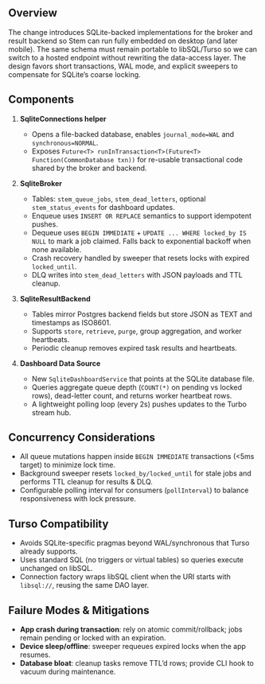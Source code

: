## Overview
The change introduces SQLite-backed implementations for the broker and result backend so Stem can run fully embedded on desktop (and later mobile). The same schema must remain portable to libSQL/Turso so we can switch to a hosted endpoint without rewriting the data-access layer. The design favors short transactions, WAL mode, and explicit sweepers to compensate for SQLite’s coarse locking.

## Components
1. **SqliteConnections helper**
   - Opens a file-backed database, enables `journal_mode=WAL` and `synchronous=NORMAL`.
   - Exposes `Future<T> runInTransaction<T>(Future<T> Function(CommonDatabase txn))` for re-usable transactional code shared by the broker and backend.

2. **SqliteBroker**
   - Tables: `stem_queue_jobs`, `stem_dead_letters`, optional `stem_status_events` for dashboard updates.
   - Enqueue uses `INSERT OR REPLACE` semantics to support idempotent pushes.
   - Dequeue uses `BEGIN IMMEDIATE` + `UPDATE ... WHERE locked_by IS NULL` to mark a job claimed. Falls back to exponential backoff when none available.
   - Crash recovery handled by sweeper that resets locks with expired `locked_until`.
   - DLQ writes into `stem_dead_letters` with JSON payloads and TTL cleanup.

3. **SqliteResultBackend**
   - Tables mirror Postgres backend fields but store JSON as TEXT and timestamps as ISO8601.
   - Supports `store`, `retrieve`, `purge`, group aggregation, and worker heartbeats.
   - Periodic cleanup removes expired task results and heartbeats.

4. **Dashboard Data Source**
   - New `SqliteDashboardService` that points at the SQLite database file.
   - Queries aggregate queue depth (`COUNT(*)` on pending vs locked rows), dead-letter count, and returns worker heartbeat rows.
   - A lightweight polling loop (every 2s) pushes updates to the Turbo stream hub.

## Concurrency Considerations
- All queue mutations happen inside `BEGIN IMMEDIATE` transactions (<5ms target) to minimize lock time.
- Background sweeper resets `locked_by/locked_until` for stale jobs and performs TTL cleanup for results & DLQ.
- Configurable polling interval for consumers (`pollInterval`) to balance responsiveness with lock pressure.

## Turso Compatibility
- Avoids SQLite-specific pragmas beyond WAL/synchronous that Turso already supports.
- Uses standard SQL (no triggers or virtual tables) so queries execute unchanged on libSQL.
- Connection factory wraps libSQL client when the URI starts with `libsql://`, reusing the same DAO layer.

## Failure Modes & Mitigations
- **App crash during transaction**: rely on atomic commit/rollback; jobs remain pending or locked with an expiration.
- **Device sleep/offline**: sweeper requeues expired locks when the app resumes.
- **Database bloat**: cleanup tasks remove TTL’d rows; provide CLI hook to vacuum during maintenance.
